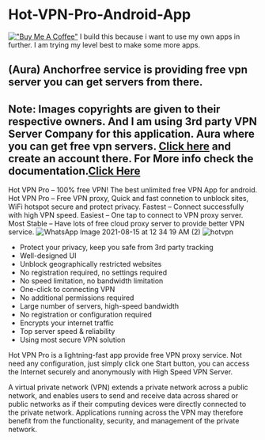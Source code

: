 # Hot-VPN-Pro-Android-App

[!["Buy Me A Coffee"](https://www.buymeacoffee.com/assets/img/custom_images/orange_img.png)](https://www.buymeacoffee.com/maramsaiharsha)
I build this because i want to use my own apps in further. I am trying my level best to make some more apps.

## (Aura) Anchorfree service is providing free vpn server you can get servers from there.
## Note: Images copyrights are given to their respective owners. And I am using 3rd party VPN Server Company for this application. Aura where you can get free vpn servers. [Click here](https://developer.anchorfree.com/) and create an account there. For More info check the documentation.[Click Here](https://hotvpnpro.netlify.app/)
Hot VPN Pro – 100% free VPN! The best unlimited free VPN App for android.
Hot VPN Pro – Free VPN proxy, Quick and fast connetion to unblock sites, WiFi hotspot secure and protect privacy. Fastest – Connect successfully with high VPN speed. Easiest – One tap to connect to VPN proxy server. Most Stable – Have lots of free cloud proxy server to provide better VPN service.
![WhatsApp Image 2021-08-15 at 12 34 19 AM (2)](https://user-images.githubusercontent.com/73836896/129458360-07fa4637-c643-4533-87fa-62bead47268c.jpeg)
![hotvpn](https://user-images.githubusercontent.com/73836896/129458330-bc185ca8-3ffe-405e-9d12-3b538365610b.png)

+ Protect your privacy, keep you safe from 3rd party tracking
+ Well-designed UI
+ Unblock geographically restricted websites
+ No registration required, no settings required
+ No speed limitation, no bandwidth limitation
+ One-click to connecting VPN
+ No additional permissions required
+ Large number of servers, high-speed bandwidth
+ No registration or configuration required
+ Encrypts your internet traffic
+ Top server speed & reliability
+ Using most secure VPN solution

Hot VPN Pro is a lightning-fast app provide free VPN proxy service. Not need any configuration, just simply click one Start button, you can access the Internet securely and anonymously with High Speed VPN Server.

A virtual private network (VPN) extends a private network across a public network, and enables users to send and receive data across shared or public networks as if their computing devices were directly connected to the private network. Applications running across the VPN may therefore benefit from the functionality, security, and management of the private network.
 
